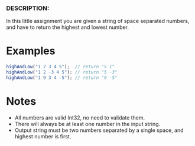 ### DESCRIPTION:

In this little assignment you are given a string of space separated numbers, and have to return the highest and lowest number.

# Examples
```js
highAndLow("1 2 3 4 5");  // return "5 1"
highAndLow("1 2 -3 4 5"); // return "5 -3"
highAndLow("1 9 3 4 -5"); // return "9 -5"
```
# Notes
<ul>
<li>All numbers are valid Int32, no need to validate them.</li>
<li>There will always be at least one number in the input string.</li>
<li>Output string must be two numbers separated by a single space, and highest number is first.</li>
<ul>